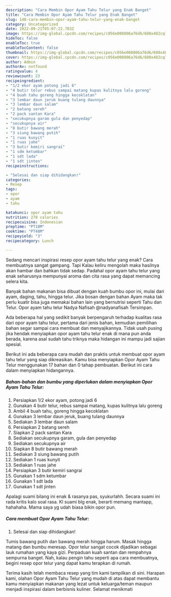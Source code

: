 ```yaml
---
description: "Cara Membin Opor Ayam Tahu Telur yang Enak Banget"
title: "Cara Membin Opor Ayam Tahu Telur yang Enak Banget"
slug: 148-cara-membin-opor-ayam-tahu-telur-yang-enak-banget
category: Uncategorized
date: 2022-09-21T05:07:22.703Z
image: https://img-global.cpcdn.com/recipes/c056e008806a76d6/680x482cq70/opor-ayam-tahu-telur-foto-resep-utama.jpg
hideToc: false
enableToc: true
enableTocContent: false
thumbnail: https://img-global.cpcdn.com/recipes/c056e008806a76d6/680x482cq70/opor-ayam-tahu-telur-foto-resep-utama.jpg
cover: https://img-global.cpcdn.com/recipes/c056e008806a76d6/680x482cq70/opor-ayam-tahu-telur-foto-resep-utama.jpg
author: Admin
authorAv: notfound
ratingvalue: 4
reviewcount: 23
recipeingredient:
- "1/2 ekor ayam potong jadi 6"
- "4 butir telur rebus sampai matang kupas kulitnya lalu goreng"
- "4 buah tahu goreng hingga kecoklatan"
- "3 lembar daun jeruk buang tulang daunnya"
- "3 lembar daun salam"
- "2 batang sereh"
- "2 pack santan Kara"
- "secukupnya garam gula dan penyedap"
- "secukupnya air"
- "8 butir bawang merah"
- "3 siung bawang putih"
- "1 ruas kunyit"
- "1 ruas jahe"
- "3 butir kemiri sangrai"
- "1 sdm ketumbar"
- "1 sdt lada"
- "1 sdt jinten"
recipeinstructions:

- "Selesai dan siap dihidangkan!"
categories:
- Resep
tags:
- opor
- ayam
- tahu

katakunci: opor ayam tahu 
nutrition: 278 calories
recipecuisine: Indonesian
preptime: "PT18M"
cooktime: "PT48M"
recipeyield: "3"
recipecategory: Lunch

---
```



Sedang mencari inspirasi resep opor ayam tahu telur yang enak? Cara membuatnya sangat gampang. Tapi Kalau keliru mengolah maka hasilnya akan hambar dan bahkan tidak sedap. Padahal opor ayam tahu telur yang enak seharusnya mempunyai aroma dan cita rasa yang dapat memancing selera kita.


Banyak bahan makanan bisa dibuat dengan kuah bumbu opor ini, mulai dari ayam, daging, tahu, hingga telur. Jika bosan dengan bahan Ayam maka tak perlu kuatir bisa juga memakai bahan lain yang bernutrisi seperti Tahu dan Telur. Opor ayam tahu telur Nadya Nafisah @nadyanafisah Tersimpan.

Ada beberapa hal yang sedikit banyak berpengaruh terhadap kualitas rasa dari opor ayam tahu telur, pertama dari jenis bahan, kemudian pemilihan bahan segar sampai cara membuat dan menyajikannya. Tidak usah pusing jika hendak menyiapkan opor ayam tahu telur enak di mana pun anda berada, karena asal sudah tahu triknya maka hidangan ini mampu jadi sajian spesial.


Berikut ini ada beberapa cara mudah dan praktis untuk membuat opor ayam tahu telur yang siap dikreasikan. Kamu bisa menyiapkan Opor Ayam Tahu Telur menggunakan 17 bahan dan 0 tahap pembuatan. Berikut ini cara dalam menyiapkan hidangannya.

<!--inarticleads1-->

##### Bahan-bahan dan bumbu yang diperlukan dalam menyiapkan Opor Ayam Tahu Telur:

1. Persiapkan 1/2 ekor ayam, potong jadi 6
1. Gunakan 4 butir telur, rebus sampai matang, kupas kulitnya lalu goreng
1. Ambil 4 buah tahu, goreng hingga kecoklatan
1. Gunakan 3 lembar daun jeruk, buang tulang daunnya
1. Sediakan 3 lembar daun salam
1. Persiapkan 2 batang sereh
1. Siapkan 2 pack santan Kara
1. Sediakan secukupnya garam, gula dan penyedap
1. Sediakan secukupnya air
1. Siapkan 8 butir bawang merah
1. Sediakan 3 siung bawang putih
1. Sediakan 1 ruas kunyit
1. Sediakan 1 ruas jahe
1. Persiapkan 3 butir kemiri sangrai
1. Gunakan 1 sdm ketumbar
1. Gunakan 1 sdt lada
1. Gunakan 1 sdt jinten


Apalagi suami bilang ini enak &amp; rasanya pas, syukurlahh. Secara suami ini rada kritis kalo soal rasa. Kl suami blg enak, berarti memang mantapp, hahahaha. Mama saya yg udah biasa bikin opor pun. 

<!--inarticleads2-->

##### Cara membuat Opor Ayam Tahu Telur:


1. Selesai dan siap dihidangkan!

Tumis bawang putih dan bawang merah hingga harum. Masak hingga matang dan bumbu meresap. Opor telur sangat cocok dijadikan sebagai lauk rumahan yang kaya gizi. Perpaduan kuah santan dan rempahnya sempurna banget. Nah, kalau pengin tahu seperti apa cara membuatnya, begini resep opor telur yang dapat kamu terapkan di rumah. 

Terima kasih telah membaca resep yang tim kami tampilkan di sini. Harapan kami, olahan Opor Ayam Tahu Telur yang mudah di atas dapat membantu kamu menyiapkan makanan yang lezat untuk keluarga/teman maupun menjadi inspirasi dalam berbisnis kuliner. Selamat menikmati
